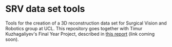 # SRV data set tools

Tools for the creation of a 3D reconstruction data set for Surgical Vision and
Robotics group at UCL. This repository goes together with Timur Kuzhagaliyev's
Final Year Project, described in [this report](#) (link coming soon).

